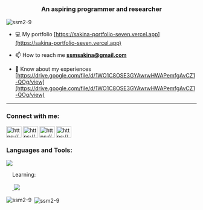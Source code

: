 <h3 align="center">An aspiring programmer and researcher</h3>

<p align="left"> <img src="https://komarev.com/ghpvc/?username=ssm2-9&label=Profile%20views&color=0e75b6&style=flat" alt="ssm2-9" /> </p>

- 💻 My portfolio [https://sakina-portfolio-seven.vercel.app](https://sakina-portfolio-seven.vercel.app)

- 📫 How to reach me **ssmsakina@gmail.com**

- 📄 Know about my experiences [https://drive.google.com/file/d/1WO1C8OSE3GYAwrwHWAPemfgAvCZ1-QOg/view](https://drive.google.com/file/d/1WO1C8OSE3GYAwrwHWAPemfgAvCZ1-QOg/view)
---
<h3 align="left">Connect with me:</h3>
<p align="left">
<a href="https://www.linkedin.com/in/sakina-shaikh-mohammed/" target="blank"><img align="center" src="https://raw.githubusercontent.com/rahuldkjain/github-profile-readme-generator/master/src/images/icons/Social/linked-in-alt.svg" alt="https://www.linkedin.com/in/sakina-shaikh-mohammed/" height="30" width="40" /></a>
<a href="https://www.kaggle.com/sakina17" target="blank"><img align="center" src="https://raw.githubusercontent.com/rahuldkjain/github-profile-readme-generator/master/src/images/icons/Social/kaggle.svg" alt="https://www.kaggle.com/sakina17" height="30" width="40" /></a>
<a href="https://www.instagram.com/studybuddy.code/" target="blank"><img align="center" src="https://raw.githubusercontent.com/rahuldkjain/github-profile-readme-generator/master/src/images/icons/Social/instagram.svg" alt="https://www.instagram.com/studybuddy.code/" height="30" width="40" /></a>
<a href="https://www.youtube.com/@studybuddy_code" target="blank"><img align="center" src="https://raw.githubusercontent.com/rahuldkjain/github-profile-readme-generator/master/src/images/icons/Social/youtube.svg" alt="https://www.youtube.com/@studybuddy_code" height="30" width="40" /></a>
</p>

<h3 align="left">Languages and Tools:</h3>
<p align="left"><a href="https://skillicons.dev"> <img src="https://skillicons.dev/icons?i=html,css,firebase,vscode,materialui,nextjs,nodejs" /> </a> </p>
<p align="left">
  &nbsp;&nbsp;&nbsp;&nbsp;Learning: <br></br>
  &nbsp;&nbsp;&nbsp;&nbsp;<a href="https://skillicons.dev"> <img src="https://skillicons.dev/icons?i=py,js,sqlite,fastapi" /> </a> 
</p>
<p><img align="left" src="https://github-readme-stats.vercel.app/api/top-langs?username=ssm2-9&show_icons=true&locale=en&layout=compact" alt="ssm2-9" /></p>

<p>&nbsp;<img align="center" src="https://github-readme-stats.vercel.app/api?username=ssm2-9&show_icons=true&locale=en" alt="ssm2-9" /></p>


